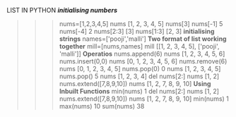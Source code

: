 LIST IN PYTHON
*****initialising numbers*****
>>> nums=[1,2,3,4,5]
>>> nums
[1, 2, 3, 4, 5]
>>> nums[3]
>>> nums[-1]
5
>>> nums[-4]
2
>>> nums[2:3]
[3]
>>> nums[1:3]
[2, 3]
****initialising strings****
>>> names=['pooji','malli']
****Two format of list working together****
>>> mill=[nums,names]
>>> mill
[[1, 2, 3, 4, 5], ['pooji', 'malli']]
****Operatios****
>>> nums.append(6)
>>> nums
[1, 2, 3, 4, 5, 6]
>>> nums.insert(0,0)
>>> nums
[0, 1, 2, 3, 4, 5, 6]
>>> nums.remove(6)
>>> nums
[0, 1, 2, 3, 4, 5]
>>> nums.pop(0)
0
>>> nums
[1, 2, 3, 4, 5]
>>> nums.pop()
5
>>> nums
[1, 2, 3, 4]
>>> del nums[2:]
>>> nums
[1, 2]
>>> nums.extend([7,8,9,10])
>>> nums
[1, 2, 7, 8, 9, 10]
****Using Inbuilt Functions****
>>> min(nums)
1
>>> del nums[2:]
>>> nums
[1, 2]
>>> nums.extend([7,8,9,10])
>>> nums
[1, 2, 7, 8, 9, 10]
>>> min(nums)
1
>>> max(nums)
10
>>>sum(nums)
38

